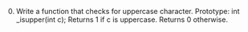 0. Write a function that checks for uppercase character. Prototype: int _isupper(int c); Returns 1 if c is uppercase. Returns 0 otherwise.
